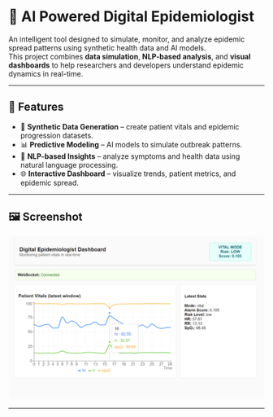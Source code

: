 # 🧠 AI Powered Digital Epidemiologist  

An intelligent tool designed to simulate, monitor, and analyze epidemic spread patterns using synthetic health data and AI models.  
This project combines **data simulation**, **NLP-based analysis**, and **visual dashboards** to help researchers and developers understand epidemic dynamics in real-time.  

---

## 🚀 Features  
- 🔬 **Synthetic Data Generation** – create patient vitals and epidemic progression datasets.  
- 📊 **Predictive Modeling** – AI models to simulate outbreak patterns.  
- 💬 **NLP-based Insights** – analyze symptoms and health data using natural language processing.  
- 🌐 **Interactive Dashboard** – visualize trends, patient metrics, and epidemic spread.  

---

## 🖼️ Screenshot  

![AI Epidemiologist Screenshot](11.png)  


---
